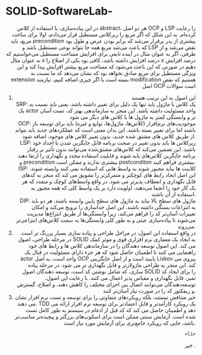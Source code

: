 # SOLID-SoftwareLab-
<div style="text-align: right"> 
در این پیاده‌سازی، با استفاده از کلاس abstract، هر دو اصل OCP و LSP را رعایت کرده‌ام. به این شکل که اگر مربع را زیرکلاس مستطیل قرار می‌دادم، اولا برای ساخت مربع، باید precondition بیشتری از پدر برقرار می‌شد که برابر بودن عرض و طول  بود که باعث می‌شد مربع همه جا نتواند نوعی مستطیل باشد و LSP نقض می‌شد و از طرفی، اگر به عنوان مثال در آینده تابعی برای افزایش مساحت مستطیل می‌خواستیم که به عنوان مثال x درصد افزایش داشته باشد، کافی بود یکی از اضلاع را x درصد افزایش دهیم در صورتی که این باعث می‌شود که مساحت مربع بیشتر افزایش پیدا کند و این ویژگی مستطیل برای مربع صادق نخواهد بود که نشان می‌دهد کد ما نسبت به extension بسته است یا اگر چیزی اضافه کنیم، نیازمند modification هستیم که نقض اصل OCP است
<bold> سوالات </bold>
<ol>
   <li>
     این اصول به این ترتیب هستند
<br> 
<par>
SRP: یک کلاس یا ماژول باید تنها یک دلیل برای تغییر داشته باشد، یعنی باید نسبت به یک actor واحد مسئولیت داشته باشد. این منجر به سازماندهی بهتر کد، تست آسان تر و وابستگی کمتر به ماژول ها یا کلاس های دیگر می شود
</par>
<br> 
<par>
OCP: موجودیت‌های نرم‌افزار (کلاس‌ها، ماژول‌ها، توابع و غیره) باید برای توسعه باز باشند اما برای تغییر بسته باشند. این بدان معنی است که عملکردهای جدید باید بتواند از طریق کلاس های مشتق شده جدید، بدون تغییر کلاس های موجود، اضافه شود.
</par>
<br> 
<par>
LSP: زیرکلاس ها باید بدون تغییر در صحت برنامه قابل جایگزین شدن با اجداد خود باشند. این تضمین می‌کند که کلاس‌های مشتق‌شده می‌توانند بدون تأثیر بر رفتار برنامه جایگزین کلاس‌های پایه شوند و قابلیت استفاده مجدد و نگهداری را ارتقا دهند و precondition بیشتری ندارند و ممکن است postconditon بیشتری فراهم کنند.
</par>
<br> 
<par>
ISP: کلاینت ها نباید مجبور شوند به واسط هایی که استفاده نمی کنند وابسته شوند. این اصل ایجاد رابط های کوچکتر و متمرکزتر را تشویق می کند که منجر به کدهای قابل نگهداری و انعطاف پذیرتر می شود. در واقع واسط‌های کوچک و متعدد که هر یک کار خود را انجما می‌دهند، اولویت دارد بر یک واسط کلی که همه مجبور به استفاده از آن باشند.
</par>
<br> 
<par>
DIP: ماژول های سطح بالا نباید به ماژول های سطح پایین وابسته باشند. هر دو باید به انتزاعات بستگی داشته باشند. این اصل جداسازی را ترویج می‌کند و امکان تغییرات آسان‌تر کد را فراهم می‌کند، زیرا وابستگی‌ها از طریق انتزاع‌ها مدیریت می‌شوند تا پیاده‌سازی عینی و به طور کلی وابستگی‌ها به سمت کلاس‌های انتزاعی‌تر می‌روند.
</par>
   </li>
   <li>
در واقع استفاده این اصول، در مراحل طراحی و پیاده سازی بسیار پررنگ تر است. در مرحله طراحی، اصول SOLID به ایجاد یک معماری نرم افزاری قوی و موثر کمک می کند. این اصول توسعه دهندگان را در سازماندهی کلاس ها و رابط های خود راهنمایی می کنند تا اطمینان حاصل شود که هر جزء دارای مسئولیت در قبال یک actor واحد است، به اصل OCP پایبند است و از اصل جایگزینی Liskov پیروی می کند. این منجر به طراحی ماژولارتر و قابل نگهداری تر می شود. در مرحله پیاده سازی، که شامل نوشتن کد است، توسعه دهندگان اصول SOLID را برای ایجاد کد تمیز، قابل نگهداری و مقیاس پذیر اعمال می کنند. با رعایت این اصول، توسعه‌دهندگان می‌توانند اتصال بین اجزای مختلف را کاهش دهند، و اصلاح، گسترش و ریفکتور کد را در صورت نیاز آسان‌تر کنند. 
   </li>  
   <li>
خیر متناقض نیستند، بلکه رویکردهای متفاوتی را برای توسعه و تست نرم افزار نشان می دهند. TDD یک رویکرد کارآمدتر و قابل اعتمادتر برای توسعه نرم افزار ارائه می دهد و اطمینان حاصل می کند که کد قبل از ادغام در سیستم به طور کامل تست شده است. آزمایش سنتی ممکن است برای اسکوپ‌های بزرگتر و پیچیده‌تر مناسب‌تر باشد، جایی که رویکرد جامع‌تری برای آزمایش مورد نیاز است. 
   </li>
   
    <li>
خیر . 
   </li>
   
</ol> 
</div>
